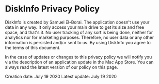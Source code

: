 # DiskInfo Privacy Policy

DiskInfo is created by Samuel El-Borai. The application doesn't use your data in any way. It only access your main drive to get its size and free space, and that's it. No user tracking of any sort is being done, neither for analytics nor for marketing purposes. Therefore, no user data or any other information is persisted and/or sent to us. By using DiskInfo you agree to the terms of this document.

In the case of updates or changes to this privacy policy we will notify you via the description of an application update in the Mac App Store. You can always read the latest version of our policy on this page.

Creation date: July 19 2020
Latest update: July 19 2020
